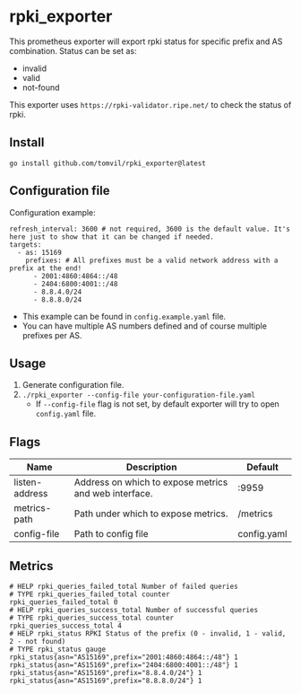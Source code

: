 # rpki_exporter
This prometheus exporter will export rpki status for specific prefix and AS combination. Status can be set as:
  - invalid
  - valid
  - not-found

This exporter uses `https://rpki-validator.ripe.net/` to check the status of rpki.

## Install
```go install github.com/tomvil/rpki_exporter@latest```

## Configuration file
Configuration example:
```
refresh_interval: 3600 # not required, 3600 is the default value. It's here just to show that it can be changed if needed.
targets:
  - as: 15169
    prefixes: # All prefixes must be a valid network address with a prefix at the end!
      - 2001:4860:4864::/48
      - 2404:6800:4001::/48
      - 8.8.4.0/24
      - 8.8.8.0/24
```

- This example can be found in `config.example.yaml` file.
- You can have multiple AS numbers defined and of course multiple prefixes per AS.

## Usage
1. Generate configuration file.
2. `./rpki_exporter --config-file your-configuration-file.yaml`
    - If `--config-file` flag is not set, by default exporter will try to open `config.yaml` file. 

## Flags
Name     | Description | Default
---------|-------------|---------
listen-address | Address on which to expose metrics and web interface. | :9959
metrics-path | Path under which to expose metrics. | /metrics
config-file | Path to config file | config.yaml

## Metrics
```
# HELP rpki_queries_failed_total Number of failed queries
# TYPE rpki_queries_failed_total counter
rpki_queries_failed_total 0
# HELP rpki_queries_success_total Number of successful queries
# TYPE rpki_queries_success_total counter
rpki_queries_success_total 4
# HELP rpki_status RPKI Status of the prefix (0 - invalid, 1 - valid, 2 - not found)
# TYPE rpki_status gauge
rpki_status{asn="AS15169",prefix="2001:4860:4864::/48"} 1
rpki_status{asn="AS15169",prefix="2404:6800:4001::/48"} 1
rpki_status{asn="AS15169",prefix="8.8.4.0/24"} 1
rpki_status{asn="AS15169",prefix="8.8.8.0/24"} 1
```


